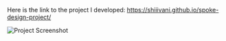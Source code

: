 Here is the link to the project I developed: https://shiiivani.github.io/spoke-design-project/

![Project Screenshot](src/assets/preview.png)
